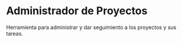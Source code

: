 # Administrador de Proyectos
Herramienta para administrar y dar seguimiento a los proyectos y sus tareas.
